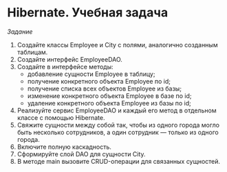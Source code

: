 # Hibernate. Учебная задача

<i>Задание</i><br>

1. Создайте классы Employee и City с полями, аналогично созданным таблицам.
2. Создайте интерфейс EmployeeDAO.
3. Создайте в интерфейсе методы:
    * добавление сущности Employee в таблицу;
    * получение конкретного объекта Employee по id;
    * получение списка всех объектов Employee из базы;
    * изменение конкретного объекта Employee в базе по id;
    * удаление конкретного объекта Employee из базы по id;
4. Реализуйте сервис EmployeeDAO и каждый его метод в отдельном классе с помощью Hibernate.
5. Свяжите сущности между собой так, чтобы из одного города могло быть несколько сотрудников, а один сотрудник — только из одного города.
6. Включите полную каскадность.
7. Сформируйте слой DAO для сущности City.
8. В методе main вызовите CRUD-операции для связанных сущностей.
